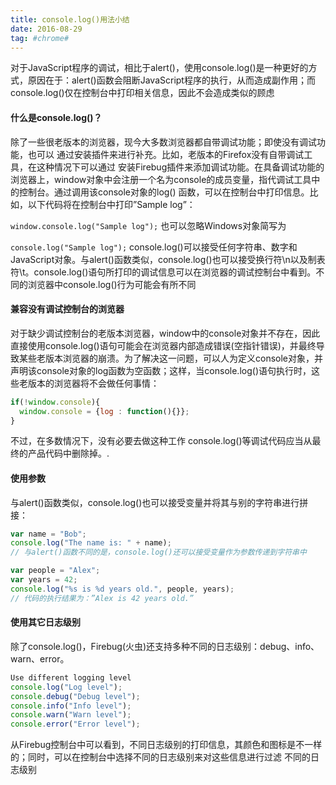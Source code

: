 ```yaml
---
title: console.log()用法小结
date: 2016-08-29
tag: #chrome#
---
```


对于JavaScript程序的调试，相比于alert()，使用console.log()是一种更好的方式，原因在于：alert()函数会阻断JavaScript程序的执行，从而造成副作用；而console.log()仅在控制台中打印相关信息，因此不会造成类似的顾虑

#### 什么是console.log()？
除了一些很老版本的浏览器，现今大多数浏览器都自带调试功能；即使没有调试功能，也可以
通过安装插件来进行补充。比如，老版本的Firefox没有自带调试工具，在这种情况下可以通过
安装Firebug插件来添加调试功能。在具备调试功能的浏览器上，window对象中会注册一个名为console的成员变量，指代调试工具中的控制台。通过调用该console对象的log()
函数，可以在控制台中打印信息。比如，以下代码将在控制台中打印”Sample log”：

```window.console.log("Sample log");```
也可以忽略Windows对象简写为

```console.log("Sample log");```
console.log()可以接受任何字符串、数字和JavaScript对象。与alert()函数类似，console.log()也可以接受换行符\n以及制表符\t。console.log()语句所打印的调试信息可以在浏览器的调试控制台中看到。不同的浏览器中console.log()行为可能会有所不同

#### 兼容没有调试控制台的浏览器
对于缺少调试控制台的老版本浏览器，window中的console对象并不存在，因此直接使用console.log()语句可能会在浏览器内部造成错误(空指针错误)，并最终导致某些老版本浏览器的崩溃。为了解决这一问题，可以人为定义console对象，并声明该console对象的log函数为空函数；这样，当console.log()语句执行时，这些老版本的浏览器将不会做任何事情：

```javascript
if(!window.console){
  window.console = {log : function(){}};
}
```
不过，在多数情况下，没有必要去做这种工作 console.log()等调试代码应当从最终的产品代码中删除掉。.

#### 使用参数
与alert()函数类似，console.log()也可以接受变量并将其与别的字符串进行拼接：

```javascript
var name = "Bob";
console.log("The name is: " + name);
// 与alert()函数不同的是，console.log()还可以接受变量作为参数传递到字符串中

var people = "Alex";
var years = 42;
console.log("%s is %d years old.", people, years);
// 代码的执行结果为：”Alex is 42 years old.”
```

#### 使用其它日志级别
除了console.log()，Firebug(火虫)还支持多种不同的日志级别：debug、info、warn、error。

```javascript
Use different logging level
console.log("Log level");
console.debug("Debug level");
console.info("Info level");
console.warn("Warn level");
console.error("Error level");
```
从Firebug控制台中可以看到，不同日志级别的打印信息，其颜色和图标是不一样的；同时，可以在控制台中选择不同的日志级别来对这些信息进行过滤
不同的日志级别
